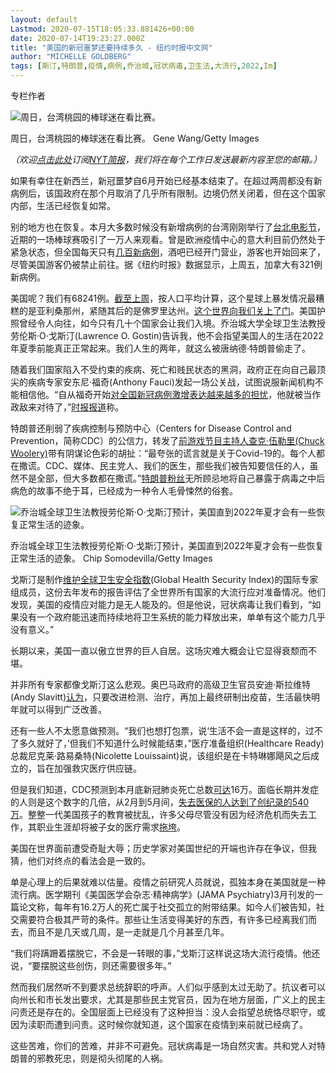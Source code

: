 ```yaml
---
layout: default
Lastmod: 2020-07-15T18:05:33.881426+00:00
date: 2020-07-14T19:23:27.000Z
title: "美国的新冠噩梦还要持续多久 - 纽约时报中文网"
author: "MICHELLE GOLDBERG"
tags: [斯汀,特朗普,疫情,病例,乔治城,冠状病毒,卫生法,大流行,2022,Im]
---
```


专栏作者

![周日，台湾桃园的棒球迷在看比赛。](https://images.weserv.nl/?url=https%3A//static01.nyt.com/images/2020/07/14/opinion/14goldbergWeb/14goldbergWeb-master1050.jpg)

周日，台湾桃园的棒球迷在看比赛。 Gene Wang/Getty Images

_（欢迎_[_点击此处_](https://sso.nytcn.me/email/?source=top-right)_订阅_[_NYT简报_](https://m.cn.nytimes.com/morning-brief/)_，我们将在每个工作日发送最新内容至您的邮箱。）_  

如果有幸住在新西兰，新冠噩梦自6月开始已经基本结束了。在超过两周都没有新病例后，该国政府在那个月取消了几乎所有限制。边境仍然关闭着，但在这个国家内部，生活已经恢复如常。

别的地方也在恢复。本月大多数时候没有新增病例的台湾刚刚举行了[台北电影节](https://www.startribune.com/asia-today-no-masks-on-red-carpet-as-taiwan-logs-few-cases/571731572/)，近期的一场棒球赛吸引了一万人来观看。曾是欧洲疫情中心的意大利目前仍然处于紧急状态，但全国每天只有[几百新病例](https://www.nytimes.com/interactive/2020/world/europe/italy-coronavirus-cases.html)，酒吧已经开门营业，游客也开始回来了，尽管美国游客仍被禁止前往。据《纽约时报》数据显示，上周五，加拿大有321例新病例。

美国呢？我们有68241例。[截至上周](https://www.nytimes.com/2020/07/08/briefing/arizona-mary-trump-facebook-your-wednesday-briefing.html)，按人口平均计算，这个星球上暴发情况最糟糕的是亚利桑那州，紧随其后的是佛罗里达州。[这个世界向我们关上了门](https://www.nytimes.com/2020/07/07/travel/american-travelers-restrictions-coronavirus.html)。美国护照曾经令人向往，如今只有几十个国家会让我们入境。乔治城大学全球卫生法教授劳伦斯·O·戈斯汀(Lawrence O. Gostin)告诉我，他不会指望美国人的生活在2022年夏季前能真正正常起来。我们人生的两年，就这么被唐纳德·特朗普偷走了。

随着我们国家陷入不受约束的疾病、死亡和贱民状态的黑洞，政府正在向自己最顶尖的疾病专家安东尼·福奇(Anthony Fauci)发起一场公关战，试图说服新闻机构不能相信他。“自从福奇开始[对全国新冠病例激增表达越来越多的担忧](https://www.nytimes.com/interactive/2020/us/coronavirus-us-cases.html)，他就被当作政敌来对待了，”[时报报道](https://www.nytimes.com/2020/07/12/world/coronavirus-updates.html#_blank)称。

特朗普还削弱了疾病控制与预防中心（Centers for Disease Control and Prevention，简称CDC）的公信力，转发了[前游戏节目主持人查克·伍勒里(Chuck Woolery)](https://twitter.com/chuckwoolery/status/1282499347117215745?s=20)带有阴谋论色彩的胡扯：“最夸张的谎言就是关于Covid-19的。每个人都在撒谎。CDC、媒体、民主党人、我们的医生，那些我们被告知要信任的人，虽然不是全部，但大多数都在撒谎。”[特朗普粉丝](https://www.dailymail.co.uk/news/article-8515535/Ohio-man-37-dies-coronavirus-claiming-pandemic-just-hype-Facebook-post.html)无所顾忌地将自己暴露于病毒之中后病危的故事不绝于耳，已经成为一种令人毛骨悚然的俗套。

![乔治城全球卫生法教授劳伦斯·O·戈斯汀预计，美国直到2022年夏才会有一些恢复正常生活的迹象。](https://images.weserv.nl/?url=https%3A//static01.nyt.com/images/2020/07/13/opinion/13goldberg2/merlin_174531927_0b69d2dc-7006-45e3-94be-e087cef08418-master1050.jpg)

乔治城全球卫生法教授劳伦斯·O·戈斯汀预计，美国直到2022年夏才会有一些恢复正常生活的迹象。 Chip Somodevilla/Getty Images

戈斯汀是制作[维护全球卫生安全指数](https://www.ghsindex.org/)(Global Health Security Index)的国际专家组成员，这份去年发布的报告评估了全世界所有国家的大流行应对准备情况。他们发现，美国的疫情应对能力是无人能及的。但是他说，冠状病毒让我们看到，“如果没有一个政府能迅速而持续地将卫生系统的能力释放出来，单单有这个能力几乎没有意义。”

长期以来，美国一直以傲立世界的巨人自居。这场灾难大概会让它显得衰颓而不堪。

并非所有专家都像戈斯汀这么悲观。奥巴马政府的高级卫生官员安迪·斯拉维特(Andy Slavitt)[认为](https://twitter.com/ASlavitt/status/1282465694664273922?s=20)，只要改进检测、治疗，再加上最终研制出疫苗，生活最快明年就可以得到广泛改善。

还有一些人不太愿意做预测。“我们也想打包票，说‘生活不会一直是这样的，过不了多久就好了，’但我们不知道什么时候能结束，”医疗准备组织(Healthcare Ready)总裁尼克莱·路易桑特(Nicolette Louissaint)说，该组织是在卡特琳娜飓风之后成立的，旨在加强救灾医疗供应链。

但是我们知道，CDC预测到本月底新冠肺炎死亡总数[可达](https://www.cdc.gov/coronavirus/2019-ncov/covid-data/forecasting-us.htmlhttps://www.cdc.gov/coronavirus/2019-ncov/covid-data/forecasting-us.html)16万。面临长期并发症的人则是这个数字的几倍，从2月到5月间，[失去医保的人达到了创纪录的540万](https://www.nytimes.com/2020/07/13/world/coronavirus-updates.html#link-4a45abca)。整整一代美国孩子的教育被扰乱，许多父母尽管没有因为经济危机而失去工作，其职业生涯却将被子女的医疗需求[拖垮](https://www.theatlantic.com/family/archive/2020/07/working-parents-careers-school-childcare/613936/)。

美国在世界面前遭受奇耻大辱；历史学家对美国世纪的开端也许存在争议，但我猜，他们对终点的看法会是一致的。

单是心理上的后果就难以估量。疫情之前研究人员就说，孤独本身在美国就是一种流行病。医学期刊《美国医学会杂志·精神病学》(JAMA Psychiatry)3月刊发的一篇论文称，每年有16.2万人的死亡属于社交孤立的附带结果。如今人们被告知，社交需要符合极其严苛的条件。那些让生活变得美好的东西，有许多已经离我们而去，而且不是几天或几周，是一走就是几个月甚至几年。

“我们将蹒跚着摆脱它，不会是一转眼的事，”戈斯汀这样说这场大流行疫情。他还说，“要摆脱这些创伤，则还需要很多年。”

然而我们居然听不到要求总统辞职的呼声。人们似乎感到太过无助了。抗议者可以向州长和市长发出要求，尤其是那些民主党官员，因为在地方层面，广义上的民主问责还是存在的。全国层面上已经没有了这种担当：没人会指望总统恪尽职守，或因为渎职而遭到问责。这时候你就知道，这个国家在疫情到来前就已经病了。

这些苦难，你们的苦难，并非不可避免。冠状病毒是一场自然灾害。共和党人对特朗普的邪教死忠，则是彻头彻尾的人祸。

